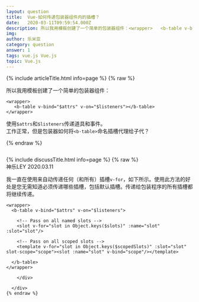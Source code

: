 ```yaml
---
layout: question
title:  Vue-如何传递包装器组件内的插槽？
date:   2020-03-11T09:59:54.000Z
description: 所以我用模板创建了一个简单的包装器组件：<wrapper>   <b-table v-bind="$attrs" v-on="$listeners"...
img: 
author: 乐米亚
category: question
answer: 1
tags: vue.js Vue.js
topic: Vue.js
---
```

<div class="article-root">
  <div class="article">
    {% include articleTitle.html info=page %}
    {% raw %}
    <div class="article-content"><p><font style="vertical-align: inherit;"><font style="vertical-align: inherit;">所以我用模板创建了一个简单的包装器组件：</font></font></p>

<pre><code>&lt;wrapper&gt;<font></font>
   &lt;b-table v-bind="$attrs" v-on="$listeners"&gt;&lt;/b-table&gt;<font></font>
&lt;/wrapper&gt;<font></font>
</code></pre>

<p><font style="vertical-align: inherit;"><font style="vertical-align: inherit;">使用</font></font><code>$attrs</code><font style="vertical-align: inherit;"><font style="vertical-align: inherit;">和</font></font><code>$listeners</code><font style="vertical-align: inherit;"><font style="vertical-align: inherit;">传递道具和事件。</font></font><br><font style="vertical-align: inherit;"><font style="vertical-align: inherit;">
工作正常，但是包装器如何将</font></font><code>&lt;b-table&gt;</code><font style="vertical-align: inherit;"><font style="vertical-align: inherit;">命名插槽</font><font style="vertical-align: inherit;">代理</font><font style="vertical-align: inherit;">给子代？</font></font></p></div>
    {% endraw %}
  </div>
  <p style="height: 0;width:0;overflow: hidden;"> 第794篇《Vue-如何传递包装器组件内的插槽？》来自Winter(https://github.com/aiyld/aiyld.github.io)的站点</p>
  <div class="discuss-wrapper">
    {% include discussTitle.html info=page %}
    {% raw %}
    <div class="discuss-item">
        <div class="discuss-parent">
          <div class="discuss-meta">
            <span class="discuss-user">神乐LEY</span>
            <span class="discuss-time">2020.03.11</span>
          </div>
          <div class="discuss-comment"><p><font style="vertical-align: inherit;"><font style="vertical-align: inherit;">我一直在使用来自动传递任何（和所有）插槽</font></font><code>v-for</code><font style="vertical-align: inherit;"><font style="vertical-align: inherit;">，如下所示。</font><font style="vertical-align: inherit;">使用此方法的好处是您无需知道必须传递哪些插槽，包括默认插槽。</font><font style="vertical-align: inherit;">传递给包装程序的所有插槽都将继续传递。</font></font></p>

<pre class="lang-html prettyprint-override"><code>&lt;wrapper&gt;<font></font>
  &lt;b-table v-bind="$attrs" v-on="$listeners"&gt;<font></font>
<font></font>
    &lt;!-- Pass on all named slots --&gt;<font></font>
    &lt;slot v-for="slot in Object.keys($slots)" :name="slot" :slot="slot"/&gt;<font></font>
<font></font>
    &lt;!-- Pass on all scoped slots --&gt;<font></font>
    &lt;template v-for="slot in Object.keys($scopedSlots)" :slot="slot" slot-scope="scope"&gt;&lt;slot :name="slot" v-bind="scope"/&gt;&lt;/template&gt;<font></font>
<font></font>
  &lt;/b-table&gt;<font></font>
&lt;/wrapper&gt;<font></font>
</code></pre></div>
        </div>
        
      </div>
    {% endraw %}
  </div>
<div>

